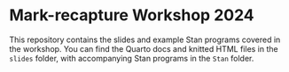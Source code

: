 # Mark-recapture Workshop 2024

This repository contains the slides and example Stan programs covered in the workshop. You can find the Quarto docs and knitted HTML files in the `slides` folder, with accompanying Stan programs in the `Stan` folder.